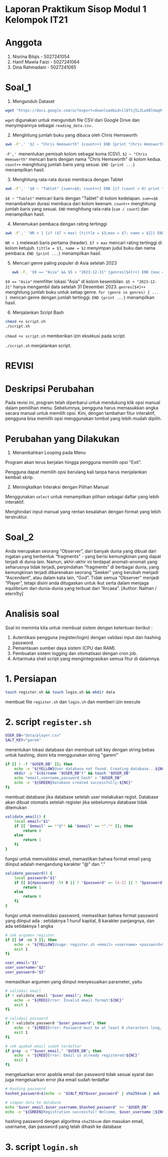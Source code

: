 # Laporan Praktikum Sisop Modul 1 Kelompok IT21
# Anggota
1. Nisrina Bilqis - 5027241054
2. Hanif Mawla Faizi - 5027241064
3. Dina Rahmadani - 5027241065

# Soal_1
1.  Mengunduh Dataset
```sh
wget "https://docs.google.com/uc?export=download&id=1l8fsj5LZLwXBlHaqhfJVjz_T0p7EJjqV" -O reading_data.csv
```
```wget``` digunakan untuk mengunduh file CSV dari Google Drive dan menyimpannya sebagai ```reading_data.csv.```

2. Menghitung jumlah buku yang dibaca oleh Chris Hemsworth
```sh
awk -F',' '$2 ~ "Chris Hemsworth" {count++} END {print "Chris Hemsworth membaca " count " buku"}' reading_data.csv
```
```-F',' ```menentukan pemisah kolom sebagai koma (CSV).
```$2 ~ "Chris Hemsworth"``` mencari baris dengan nama "Chris Hemsworth" di kolom kedua.
```count++``` menghitung jumlah baris yang sesuai.
```END {print ...}``` menampilkan hasil.

3. Menghitung rata-rata durasi membaca dengan Tablet
```sh
awk -F',' '$8 ~ "Tablet" {sum+=$6; count++} END {if (count > 0) print "Rata-rata durasi membaca dengan Tablet adalah " sum / count " menit"}' reading_data.csv
```
```$8 ~ "Tablet"``` mencari baris dengan "Tablet" di kolom kedelapan.
```sum+=$6``` menambahkan durasi membaca dari kolom keenam.
```count++``` menghitung jumlah baris yang sesuai.
```END``` menghitung rata-rata (```sum / count```) dan menampilkan hasil.

4. Menemukan pembaca dengan rating tertinggi
```sh
awk -F',' 'NR > 1 {if ($7 > max) {tittle = $3;max = $7; name = $2}} END {print "Pembaca dengan rating tertinggi: " name  "-" tittle "-" max}' reading_data.csv
```
```NR > 1``` melewati baris pertama (header).
```$7 > max``` mencari rating tertinggi di kolom ketujuh.
```tittle = $3, name = $2``` menyimpan judul buku dan nama pembaca.
```END {print ...}``` menampilkan hasil.

5. Mencari genre paling populer di Asia setelah 2023
```sh
   awk -F, '$9 == "Asia" && $5 > "2023-12-31" {genres[$4]++} END {max = 0; for (genre in genres) {if (genres[genre] > max) {max = genres[genre];most_common = genre;}} print "Genre paling populer di Asia setelah 2023 adalah " most_common " dengan " max " buku"}' reading_data.csv
```
```$9 == "Asia"``` memfilter lokasi "Asia" di kolom kesembilan.
```$5 > "2023-12-31"``` hanya mengambil data setelah 31 Desember 2023.
```genres[$4]++``` menghitung jumlah buku untuk setiap genre.
```for (genre in genres) { ... } ```mencari genre dengan jumlah tertinggi.
```END {print ...}``` menampilkan hasil.

6. Menjalankan Script Bash
```sh
chmod +x script.sh
./script.sh
```
```chmod +x script.sh``` memberikan izin eksekusi pada script.

```./script.sh``` menjalankan script.

# REVISI 

# Deskripsi Perubahan
Pada revisi ini, program telah diperbarui untuk mendukung klik opsi manual dalam pemilihan menu. Sebelumnya, pengguna harus memasukkan angka secara manual untuk memilih opsi. Kini, dengan tambahan fitur interaktif, pengguna bisa memilih opsi menggunakan tombol yang lebih mudah dipilih.

# Perubahan yang Dilakukan

1. Menambahkan Looping pada Menu

Program akan terus berjalan hingga pengguna memilih opsi "Exit".

Pengguna dapat memilih opsi berulang kali tanpa harus menjalankan kembali skrip.

2. Meningkatkan Interaksi dengan Pilihan Manual

Menggunakan ```select``` untuk menampilkan pilihan sebagai daftar yang lebih interaktif.

Menghindari input manual yang rentan kesalahan dengan format yang lebih terstruktur.



# Soal_2
Anda merupakan seorang “Observer”, dari banyak dunia yang dibuat dari ingatan yang berbentuk “fragments” - yang berisi kemungkinan yang dapat terjadi di dunia lain. Namun, akhir-akhir ini terdapat anomali-anomali yang seharusnya tidak terjadi, perpindahan “fragments” di berbagai dunia, yang kemungkinan terjadi dikarenakan seorang “Seeker” yang berubah menjadi “Ascendant”, atau dalam kata lain, “God”. Tidak semua “Observer” menjadi “Player”, tetapi disini anda ditugaskan untuk ikut serta dalam menjaga equilibrium dari dunia-dunia yang terbuat dari “Arcaea”. 
[Author: Nathan / etern1ty]

# Analisis soal
Soal ini meminta kita untuk membuat sistem dengan ketentuan berikut :

1. Autentikasi pengguna (register/login) dengan validasi input dan hashing password.
2. Pemantauan sumber daya sistem (CPU dan RAM).
3. Pembuatan sistem logging dan otomatisasi dengan cron job.
4. Antarmuka shell script yang mengintegrasikan semua fitur di dalamnya.

# 1. Persiapan
```sh
touch register.sh && touch login.sh && mkdir data
```
membuat file ``register.sh`` dan ``login.sh`` dan memberi izin execute

# 2. script ``register.sh``
```sh
USER_DB="data/player.csv"
SALT_KEY="garem"
```
menentukan lokasi database dan membuat salt key dengan string bebas untuk hashing, disini kita menggunakan string "garem"

```sh
if [[ ! -f "$USER_DB" ]]; then
    echo -e "${YELLOW}User database not found. Creating database...${NC}"
    mkdir -p "$(dirname "$USER_DB")" && touch "$USER_DB"
    echo "email,username,password_hash" > "$USER_DB"
    echo -e "${GREEN}Database created successfully.${NC}"
fi
```
membuat database jika database setelah user melakukan regist. Database akan dibuat otomatis setelah register jika sebelumnya database tidak ditemukan

```sh
validate_email() {
    local email="$1"
    if [[ "$email" == *"@"* && "$email" == *"."* ]]; then
        return 0
    else
        return 1
    fi
}
```
fungsi untuk memvalidasi email, memastikan bahwa format email yang diinput adalah mengandung karakter "@" dan "."

```sh
validate_password() {
    local password="$1"
    if [[ ${#password} -lt 8 || ! "$password" =~ [A-Z] || ! "$password" =~ [a-z] || ! "$password" =~ [0-9] ]]; then
        return 1
    else
        return 0
    fi
}
```
fungsi untuk memvalidasi password, memastikan bahwa format password yang diinput ada : setidaknya 1 huruf kapital, 8 karakter panjangnya, dan ada setidaknya 1 angka

```sh
# cek argumen register
if [[ $# -ne 3 ]]; then
    echo -e "${YELLOW}Usage: register.sh <email> <username> <password>${NC}"
    exit 1
fi

user_email="$1"
user_username="$2"
user_password="$3"
```
memastikan argumen yang diinput menyesuaikan parameter, yaitu <email> <username> <password>

```sh
# validasi email
if ! validate_email "$user_email"; then
    echo -e "${RED}Error: Invalid email format!${NC}"
    exit 1
fi

# validasi password
if ! validate_password "$user_password"; then
    echo -e "${RED}Error: Password must be at least 8 characters long, contain uppercase, lowercase, and a number!${NC}"
    exit 1
fi

# cek apakah email sudah terdaftar
if grep -q "^$user_email," "$USER_DB"; then
    echo -e "${RED}Error: Email is already registered!${NC}"
    exit 1
fi
```
mengeluarkan error apabila email dan password tidak sesuai syarat dan juga mengeluarkan error jika email sudah terdaftar

```sh
# Hashing password
hashed_password=$(echo -n "$SALT_KEY$user_password" | sha256sum | awk '{print $1}')

# simpan data ke database
echo "$user_email,$user_username,$hashed_password" >> "$USER_DB"
echo -e "${GREEN}Registration successful! Welcome, $user_username 🎉${NC}"
```
hashing password dengan algoritma ``sha256sum`` dan masukan email, username, dan password yang telah dihash ke database

# 3. script ``login.sh``
